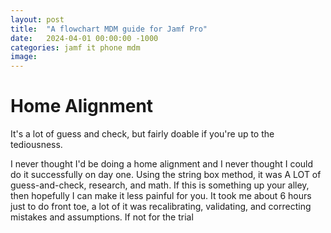 ```yaml
---
layout: post
title:  "A flowchart MDM guide for Jamf Pro"
date:   2024-04-01 00:00:00 -1000
categories: jamf it phone mdm
image: 
---
```


# Home Alignment

It's a lot of guess and check, but fairly doable if you're up to the tediousness.

I never thought I'd be doing a home alignment and I never thought I could do it successfully on day one. Using the string box method, it was A LOT of guess-and-check, research, and math. If this is something up your alley, then hopefully I can make it less painful for you. It took me about 6 hours just to do front toe, a lot of it was recalibrating, validating, and correcting mistakes and assumptions. If not for the trial 
